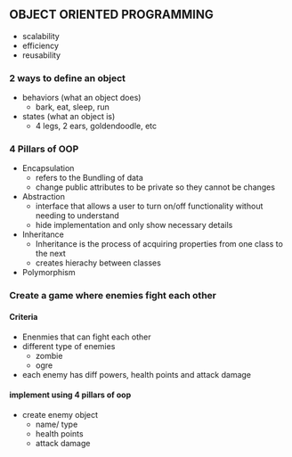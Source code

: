 ## OBJECT ORIENTED PROGRAMMING
 - scalability
 - efficiency
 - reusability

 ### 2 ways to define an object
- behaviors (what an object does)
    - bark, eat, sleep, run
- states (what an object is)
    - 4 legs, 2 ears, goldendoodle, etc 

### 4 Pillars of OOP
- Encapsulation
    - refers to the Bundling of data
    - change public attributes to be private so they cannot be changes
- Abstraction
    - interface that allows a user to turn on/off functionality without needing to understand
    - hide implementation and only show necessary details
- Inheritance
    - Inheritance is the process of acquiring properties from one class to the next
    - creates hierachy between classes
- Polymorphism

### Create a game where enemies fight each other
#### Criteria
- Enenmies that can fight each other
- different type of enemies
    - zombie
    - ogre
- each enemy has diff powers, health points and attack damage

#### implement using 4 pillars of oop

- create enemy object
    - name/ type 
    - health points
    - attack damage